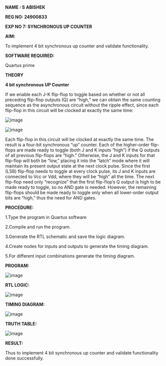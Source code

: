 **NAME : S ABISHEK**

**REG NO: 24900833**

**EXP NO 7: SYNCHRONOUS UP COUNTER**

 
**AIM:**

To implement 4 bit synchronous up counter and validate functionality.

**SOFTWARE REQUIRED:**

Quartus prime

**THEORY**

**4 bit synchronous UP Counter**

If we enable each J-K flip-flop to toggle based on whether or not all preceding flip-flop outputs (Q) are “high,” we can obtain the same counting sequence as the asynchronous circuit without the ripple effect, since each flip-flop in this circuit will be clocked at exactly the same time:

![image](https://github.com/naavaneetha/SYNCHRONOUS-UP-COUNTER/assets/154305477/d5db3fa0-e413-404c-b80e-b2f39d82e7e8)


![image](https://github.com/naavaneetha/SYNCHRONOUS-UP-COUNTER/assets/154305477/52cb61eb-d04b-442d-810c-31185a68410b)

Each flip-flop in this circuit will be clocked at exactly the same time.
The result is a four-bit synchronous “up” counter. Each of the higher-order flip-flops are made ready to toggle (both J and K inputs “high”) if the Q outputs of all previous flip-flops are “high.”
Otherwise, the J and K inputs for that flip-flop will both be “low,” placing it into the “latch” mode where it will maintain its present output state at the next clock pulse.
Since the first (LSB) flip-flop needs to toggle at every clock pulse, its J and K inputs are connected to Vcc or Vdd, where they will be “high” all the time.
The next flip-flop need only “recognize” that the first flip-flop’s Q output is high to be made ready to toggle, so no AND gate is needed.
However, the remaining flip-flops should be made ready to toggle only when all lower-order output bits are “high,” thus the need for AND gates.

**PROCEDURE:**

1.Type the program in Quartus software

2.Compile and run the program.

3.Generate the RTL schematic and save the logic diagram.

4.Create nodes for inputs and outputs to generate the timing diagram.

5.For different input combinations generate the timing diagram.

**PROGRAM:**

![image](https://github.com/user-attachments/assets/e93ae3c6-19bf-4ace-86b4-259740ad362c)


**RTL LOGIC:**

![image](https://github.com/user-attachments/assets/f7527964-8052-41f4-8b59-9dd63900a976)


**TIMING DIAGRAM:**

![image](https://github.com/user-attachments/assets/542baff0-3244-4756-9934-129edb1b2e76)


**TRUTH TABLE:**

![image](https://github.com/user-attachments/assets/9571a2af-d326-4440-b1ef-dd5a8b7e3e23)


**RESULT:**

Thus to implement 4 bit synchronous up counter and validate functionality done successfully.

